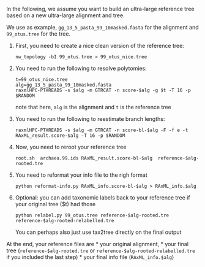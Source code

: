 In the following, we assume you want to build an ultra-large reference tree based on a new ultra-large alignment and tree.

We use as example, `gg_13_5_pasta_99_10masked.fasta` for the alignment and `99_otus.tree` for the tree.

1. First, you need to create a nice clean version of the reference tree:
   ```
   nw_topology -bI 99_otus.tree > 99_otus_nice.tree
   ```

2. You need to run the following to resolve polytomies:  
   ```
   t=99_otus_nice.tree
   alg=gg_13_5_pasta_99_10masked.fasta
   raxmlHPC-PTHREADS -s $alg -m GTRCAT -n score-$alg -g $t -T 16 -p $RANDOM
   ```
   note that here, `alg` is the alignment and `t` is the reference tree

3. You need to run the following to reestimate branch lengths:
   ```
   raxmlHPC-PTHREADS -s $alg -m GTRCAT -n score-bl-$alg -F -f e -t RAxML_result.score-$alg -T 16 -p $RANDOM 
   ```

4. Now, you need to reroot your reference tree
   ```
   root.sh  archaea.99.ids RAxML_result.score-bl-$alg  reference-$alg-rooted.tre
   ```

5. You need to reformat your info file to the righ format
   ```
   python reformat-info.py RAxML_info.score-bl-$alg > RAxML_info.$alg
   ```

6. Optional: you can add taxonomic labels back to your reference tree if your original tree ($t) had those
   ```
   python relabel.py 99_otus.tree reference-$alg-rooted.tre reference-$alg-rooted-relabelled.tre
   ```
   You can perhaps also just use tax2tree directly on the final output


At the end, your reference files are 
    * your original alignment, 
    * your final tree (`reference-$alg-rooted.tre` or `reference-$alg-rooted-relabelled.tre` if you included the last step)
    * your final info file (`RAxML_info.$alg`)
